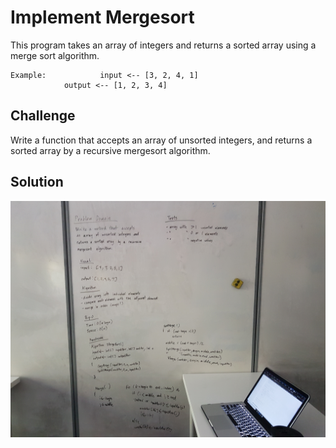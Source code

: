 # Implement Mergesort
This program takes an array of integers and returns a sorted array using a
 merge sort algorithm.
```
Example:	        input <-- [3, 2, 4, 1]
			output <-- [1, 2, 3, 4]
```

## Challenge
Write a function that accepts an array of unsorted integers,
 and returns a sorted array by a recursive mergesort 
algorithm.

## Solution
![whiteboard image](merge_sort.jpg "Whiteboard Challenge 41 Solution")
